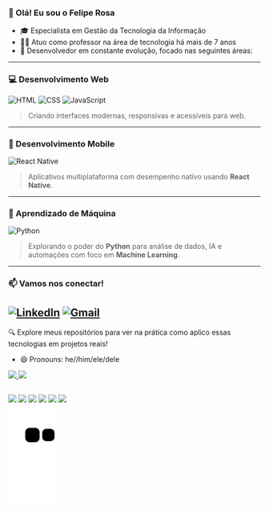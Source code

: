 ### 👋 Olá! Eu sou o Felipe Rosa

- 🎓 Especialista em Gestão da Tecnologia da Informação  
- 👨‍🏫 Atuo como professor na área de tecnologia há mais de 7 anos  
- 🚀 Desenvolvedor em constante evolução, focado nas seguintes áreas:
---
### 💻 Desenvolvimento Web
![HTML](https://img.shields.io/badge/HTML5-E34F26?style=for-the-badge&logo=html5&logoColor=white)
![CSS](https://img.shields.io/badge/CSS3-1572B6?style=for-the-badge&logo=css3&logoColor=white)
![JavaScript](https://img.shields.io/badge/JavaScript-F7DF1E?style=for-the-badge&logo=javascript&logoColor=black)
> Criando interfaces modernas, responsivas e acessíveis para web.
---
### 📱 Desenvolvimento Mobile
![React Native](https://img.shields.io/badge/React_Native-20232A?style=for-the-badge&logo=react&logoColor=61DAFB)
> Aplicativos multiplataforma com desempenho nativo usando **React Native**.
---
### 🧠 Aprendizado de Máquina
![Python](https://img.shields.io/badge/Python-3776AB?style=for-the-badge&logo=python&logoColor=white)
> Explorando o poder do **Python** para análise de dados, IA e automações com foco em **Machine Learning**.
---
### 📫 Vamos nos conectar!
[![LinkedIn](https://img.shields.io/badge/LinkedIn-0077B5?style=for-the-badge&logo=linkedin&logoColor=white)](https://www.linkedin.com/in/felipe-rosa-neto)
[![Gmail](https://img.shields.io/badge/felipe.neto@docente.senai.br-D14836?style=for-the-badge&logo=gmail&logoColor=white)](mailto:felipe.neto@docente.senai.br)
---
🔍 Explore meus repositórios para ver na prática como aplico essas tecnologias em projetos reais!

- 😄 Pronouns: he//him/ele/dele

<div>
  <a href="https://github.com/felpto">
  <img height="180em" src="https://github-readme-stats.vercel.app/api?username=prof-felps&show_icons=true&theme=vue-dark&include_all_commits=true&count_private=true">
  <img height="180em" src="https://github-readme-stats.vercel.app/api/top-langs/?username=prof-felps&layout=compact&langs_count=7&theme=vue-dark"/>
</div>
  
  ##
 
<div> 
  <a href="https://www.youtube.com/channel/UC7BXHYAMolZ9IaYnPPB5Siw" target="_blank"><img src="https://img.shields.io/badge/YouTube-FF0000?style=for-the-badge&logo=youtube&logoColor=white" target="_blank"></a>
  <a href="https://instagram.com/felpsvrosa" target="_blank"><img src="https://img.shields.io/badge/-Instagram-%23E4405F?style=for-the-badge&logo=instagram&logoColor=white" target="_blank"></a>
 	<a href="https://www.twitch.tv/roseradee" target="_blank"><img src="https://img.shields.io/badge/Twitch-9146FF?style=for-the-badge&logo=twitch&logoColor=white" target="_blank"></a>
 <a href="https://discord.gg/6vcmSJ6" target="_blank"><img src="https://img.shields.io/badge/Discord-7289DA?style=for-the-badge&logo=discord&logoColor=white" target="_blank"></a> 
  <a href = "mailto:feliperosaneto6@gmail.com"><img src="https://img.shields.io/badge/-Gmail-%23333?style=for-the-badge&logo=gmail&logoColor=white" target="_blank"></a>
  <a href="https://www.linkedin.com/in/felipe-rosa-neto/" target="_blank"><img src="https://img.shields.io/badge/-LinkedIn-%230077B5?style=for-the-badge&logo=linkedin&logoColor=white" target="_blank"></a> 
 
  ![Snake animation](https://github.com/rafaballerini/rafaballerini/blob/output/github-contribution-grid-snake.svg)
 
</div>

